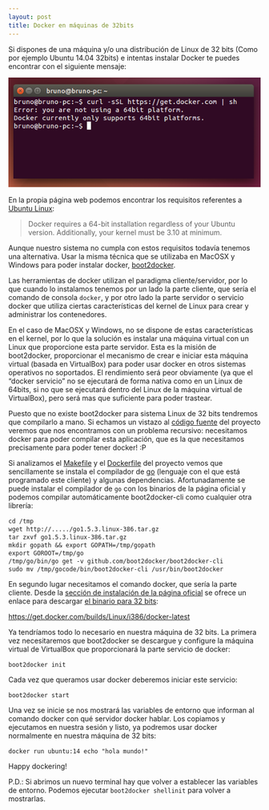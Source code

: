 ```yaml
---
layout: post
title: Docker en máquinas de 32bits
---
```


Si dispones de una máquina y/o una distribución de Linux de 32 bits (Como por ejemplo Ubuntu 14.04 32bits) e intentas instalar Docker te puedes encontrar con el siguiente mensaje:

![Error: you are not using a 64bit platform. Docker currently only supports 64bit platforms.](/assets/docker-dont-run-on-32.png)

En la propia página web podemos encontrar los requisitos referentes a [Ubuntu Linux][ubuntu-requisitos]:

> Docker requires a 64-bit installation regardless of your Ubuntu version. Additionally, your kernel must be 3.10 at minimum.

Aunque nuestro sistema no cumpla con estos requisitos todavía tenemos una alternativa. Usar la misma técnica que se utilizaba en MacOSX y Windows para poder instalar docker, [boot2docker].

Las herramientas de docker utilizan el paradigma cliente/servidor, por lo que cuando lo instalamos tenemos por un lado la parte cliente, que sería el comando de consola `docker`, y por otro lado la parte servidor o servicio docker que utiliza ciertas características del kernel de Linux para crear y administrar los contenedores.

En el caso de MacOSX y Windows, no se dispone de estas características en el kernel, por lo que la solución es instalar una máquina virtual con un Linux que proporcione esta parte servidor. Esta es la misión de boot2docker, proporcionar el mecanismo de crear e iniciar esta máquina virtual (basada en VirtualBox) para poder usar docker en otros sistemas operativos no soportados. El rendimiento será peor obviamente (ya que el “docker servicio” no se ejecutará de forma nativa como en un Linux de 64bits, si no que se ejecutará dentro del Linux de la máquina virtual de VirtualBox), pero será mas que suficiente para poder trastear.

Puesto que no existe boot2docker para sistema Linux de 32 bits tendremos que compilarlo a mano. Si echamos un vistazo al [código fuente][boot2docker-cli] del proyecto veremos que nos encontramos con un problema recursivo: necesitamos docker para poder compilar esta aplicación, que es la que necesitamos precisamente para poder tener docker! :P 

Si analizamos el [Makefile] y el [Dockerfile] del proyecto vemos que sencillamente se instala el compilador de [go][golang] (lenguaje con el que está programado este cliente) y algunas dependencias. Afortunadamente se puede instalar el compilador de `go` con los binarios de la página oficial y podemos compilar automáticamente boot2docker-cli como cualquier otra librería:

~~~
cd /tmp
wget http://...../go1.5.3.linux-386.tar.gz
tar zxvf go1.5.3.linux-386.tar.gz
mkdir gopath && export GOPATH=/tmp/gopath
export GOROOT=/tmp/go
/tmp/go/bin/go get -v github.com/boot2docker/boot2docker-cli
sudo mv /tmp/gocode/bin/boot2docker-cli /usr/bin/boot2docker
~~~

En segundo lugar necesitamos el comando docker, que sería la parte cliente. Desde la [sección de instalación de la página oficial][docker-install] se ofrece un enlace para descargar [el binario para 32 bits][docker-i386]:

 https://get.docker.com/builds/Linux/i386/docker-latest

Ya tendríamos todo lo necesario en nuestra máquina de 32 bits. La primera vez necesitaremos que boot2docker se descargue y configure la máquina virtual de VirtualBox que proporcionará la parte servicio de docker:

~~~
boot2docker init
~~~

Cada vez que queramos usar docker deberemos iniciar este servicio:

~~~
boot2docker start
~~~

Una vez se inicie se nos mostrará las variables de entorno que informan al comando docker con qué servidor docker hablar. Los copiamos y ejecutamos en nuestra sesión y listo, ya podremos usar docker normalmente en nuestra máquina de 32 bits:

~~~
docker run ubuntu:14 echo "hola mundo!"
~~~

Happy dockering!

P.D.: Si abrimos un nuevo terminal hay que volver a establecer las variables de entorno. Podemos ejecutar `boot2docker shellinit` para volver a mostrarlas.


[ubuntu-requisitos]: https://docs.docker.com/installation/ubuntulinux/
[boot2docker]: http://boot2docker.io/
[docker-install]: https://docs.docker.com/installation/binaries/
[boot2docker-cli]: https://github.com/boot2docker/boot2docker-cli
[Dockerfile]: https://github.com/boot2docker/boot2docker-cli/blob/master/Dockerfile
[Makefile]: https://github.com/boot2docker/boot2docker-cli/blob/master/Makefile
[docker-i386]: https://get.docker.com/builds/Linux/i386/docker-latest
[golang]: https://golang.org/
